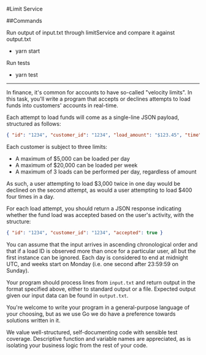 #Limit Service

##Commands

Run output of input.txt through limitService and compare it against output.txt
- yarn start


Run tests
- yarn test

---


In finance, it's common for accounts to have so-called "velocity limits". In this task, you'll write a program that accepts or declines attempts to load funds into customers' accounts in real-time.

Each attempt to load funds will come as a single-line JSON payload, structured as follows:

```json
{ "id": "1234", "customer_id": "1234", "load_amount": "$123.45", "time": "2018-01-01T00:00:00Z" }
```

Each customer is subject to three limits:

- A maximum of $5,000 can be loaded per day
- A maximum of $20,000 can be loaded per week
- A maximum of 3 loads can be performed per day, regardless of amount

As such, a user attempting to load $3,000 twice in one day would be declined on the second attempt, as would a user attempting to load $400 four times in a day.

For each load attempt, you should return a JSON response indicating whether the fund load was accepted based on the user's activity, with the structure:

```json
{ "id": "1234", "customer_id": "1234", "accepted": true }
```

You can assume that the input arrives in ascending chronological order and that if a load ID is observed more than once for a particular user, all but the first instance can be ignored. Each day is considered to end at midnight UTC, and weeks start on Monday (i.e. one second after 23:59:59 on Sunday).

Your program should process lines from `input.txt` and return output in the format specified above, either to standard output or a file. Expected output given our input data can be found in `output.txt`. 

You're welcome to write your program in a general-purpose language of your choosing, but as we use Go we do have a preference towards solutions written in it.

We value well-structured, self-documenting code with sensible test coverage. Descriptive function and variable names are appreciated, as is isolating your business logic from the rest of your code.
